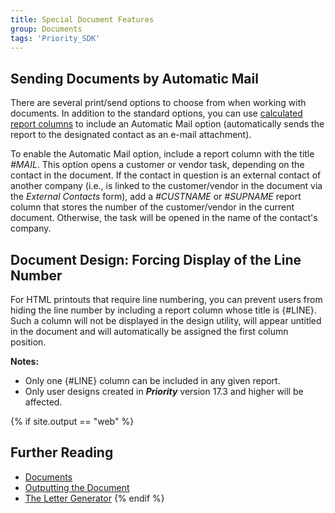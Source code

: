 ```yaml
---
title: Special Document Features 
group: Documents
tags: 'Priority_SDK'
---
```


## Sending Documents by Automatic Mail 

There are several print/send options to choose from when working with
documents. In addition to the standard options, you can use [calculated
report columns](Calculated-Columns-Reports ) to include an
Automatic Mail option (automatically sends the report to the designated
contact as an e-mail attachment).

To enable the Automatic Mail option, include a report column with the
title *#MAIL*. This option opens a customer or vendor task, depending on
the contact in the document. If the contact in question is an external
contact of another company (i.e., is linked to the customer/vendor in
the document via the *External Contacts* form), add a *#CUSTNAME* or
*#SUPNAME* report column that stores the number of the customer/vendor
in the current document. Otherwise, the task will be opened in the name
of the contact\'s company.

## Document Design: Forcing Display of the Line Number 

For HTML printouts that require line numbering, you can prevent users
from hiding the line number by including a report column whose title is
\{#LINE\}. Such a column will not be displayed in the design utility, will
appear untitled in the document and will automatically be assigned the
first column position.


**Notes:**

-   Only one \{#LINE\} column can be included in any given report.
-   Only user designs created in ***Priority*** version 17.3 and higher
    will be affected.

<!-- eDOCs now included in WINHTML documentation 

## A Special SQLI Step: Creating E-Documents 

You can customize [procedures](Procedures ) to send digitally
signed documents (e-documents) to designated customers via e-mail. In
the SQLI step used to go over the records before printing a document,
check whether the following conditions are met:

-   [:SENDOPTION](SQL-Functions-Variables#System-Variables )
    = \'AMAIL\' (the user has selected the Automatic Mail option in the
    Print/Send Options dialogue box).
-   [:WANTSEDOCUMENT](SQL-Functions-Variables#System-Variables )
    = 1 (the user has flagged *Are sent e-mails digitally signed by
    Outlook* in the Mail Options dialogue box).
-   In the **CUSTOMERS** table, the value of the **EDOCUMENTS** column
    for the designated customer is *Y*.
-   The record in question has received a final status.
-   The document has not yet been printed (the *Printed* column is not
    flagged for the record in question).

If the above conditions are met:

-   add the words \" - Digitally Signed\" to the document\'s header.
-   flag the document as *Printed.*
-   to flag the e-mail for synchronization with ***Priority***
    (optional), set the value of the [:EDOCUMENT
    variable](SQL-Functions-Variables#System-Variables )
    to 1.

> **Example:**See the print formats defined for the **WWWSHOWCIV**
> procedure.

-->

{% if site.output == "web" %}
## Further Reading 

-   [Documents](Documents )
-   [Outputting the Document](WINHTML)
-   [The Letter Generator](Letter-Generator )
{% endif %}